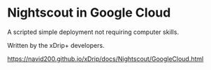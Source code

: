 # Nightscout in Google Cloud

A scripted simple deployment not requiring computer skills.

Written by the xDrip+ developers.

https://navid200.github.io/xDrip/docs/Nightscout/GoogleCloud.html